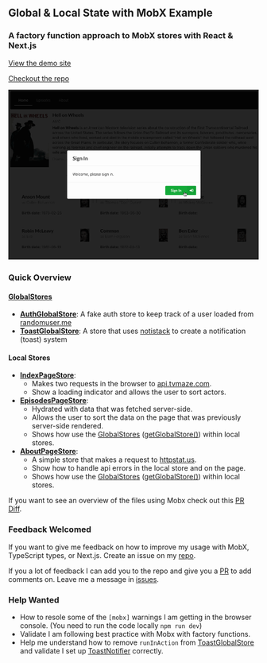 ## Global & Local State with MobX Example

### A factory function approach to MobX stores with React & Next.js

[View the demo site](https://mobx-local-global-stores.vercel.app/)

[Checkout the repo](https://github.com/codeBelt/mobx-local-global-stores)

![screenshot of website](./animation.gif)

### Quick Overview

#### [GlobalStores](https://github.com/codeBelt/mobx-local-global-stores/blob/main/src/stores/GlobalStore.ts)

- **[AuthGlobalStore](https://github.com/codeBelt/mobx-local-global-stores/blob/main/src/stores/auth/AuthGlobalStore.ts)**: A fake auth store to keep track of a user loaded from [randomuser.me](https://randomuser.me/)
- **[ToastGlobalStore](https://github.com/codeBelt/mobx-local-global-stores/blob/main/src/stores/toast/ToastGlobalStore.ts)**: A store that uses [notistack](https://iamhosseindhv.com/notistack) to create a notification (toast) system

#### Local Stores

- **[IndexPageStore](https://github.com/codeBelt/mobx-local-global-stores/blob/main/src/components/pages/index-page/IndexPage.store.ts)**:
  - Makes two requests in the browser to [api.tvmaze.com](https://api.tvmaze.com).
  - Show a loading indicator and allows the user to sort actors.
- **[EpisodesPageStore](https://github.com/codeBelt/mobx-local-global-stores/blob/main/src/components/pages/episodes-page/EpisodesPage.store.ts)**:
  - Hydrated with data that was fetched server-side.
  - Allows the user to sort the data on the page that was previously server-side rendered.
  - Shows how use the [GlobalStores](https://github.com/codeBelt/mobx-local-global-stores/blob/main/src/stores/GlobalStore.ts) ([getGlobalStore()](https://github.com/codeBelt/mobx-local-global-stores/blob/main/src/components/shared/global-store-provider/GlobalStoreProvider.tsx#L13)) within local stores.
- **[AboutPageStore](https://github.com/codeBelt/mobx-local-global-stores/blob/main/src/components/pages/about-page/AboutPage.store.ts)**:
  - A simple store that makes a request to [httpstat.us](https://httpstat.us).
  - Show how to handle api errors in the local store and on the page.
  - Shows how use the [GlobalStores](https://github.com/codeBelt/mobx-local-global-stores/blob/main/src/stores/GlobalStore.ts) ([getGlobalStore()](https://github.com/codeBelt/mobx-local-global-stores/blob/main/src/components/shared/global-store-provider/GlobalStoreProvider.tsx#L13)) within local stores.

If you want to see an overview of the files using Mobx check out this [PR Diff](https://github.com/codeBelt/mobx-local-global-stores/pull/4/files).

### Feedback Welcomed

If you want to give me feedback on how to improve my usage with MobX, TypeScript types, or Next.js. Create an issue on my [repo](https://github.com/codeBelt/mobx-local-global-stores).

If you a lot of feedback I can add you to the repo and give you a [PR](https://github.com/codeBelt/mobx-local-global-stores/pull/4/files) to add comments on. Leave me a message in [issues](https://github.com/codeBelt/mobx-local-global-stores/issues).

### Help Wanted

- How to resole some of the `[mobx]` warnings I am getting in the browser console. (You need to run the code locally `npm run dev`)
- Validate I am following best practice with Mobx with factory functions.
- Help me understand how to remove `runInAction` from [ToastGlobalStore](https://github.com/codeBelt/mobx-local-global-stores/blob/main/src/stores/toast/ToastGlobalStore.ts) and validate I set up [ToastNotifier](https://github.com/codeBelt/mobx-local-global-stores/blob/main/src/components/ui/toast-notifier/ToastNotifier.tsx) correctly.

